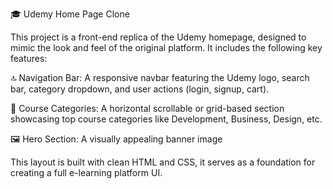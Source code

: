 
🎓 Udemy Home Page Clone

This project is a front-end replica of the Udemy homepage, designed to mimic the look and feel of the original platform. It includes the following key features:

🔝 Navigation Bar: A responsive navbar featuring the Udemy logo, search bar, category dropdown, and user actions (login, signup, cart).

📂 Course Categories: A horizontal scrollable or grid-based section showcasing top course categories like Development, Business, Design, etc.

🖼️ Hero Section: A visually appealing banner image

This layout is built with clean HTML and CSS, it serves as a foundation for creating a full e-learning platform UI.
